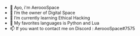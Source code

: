 - 👋 Ayo, i'm AeroooSpace
- 👀 I’m the owner of Digital Space
- 🌱 I’m currently learning Ethical Hacking
- 💞️ My favorites languages is Python and Lua
- 📫 If you want to contact me on Discord : AeroooSpace#7575

<!---
AeroooSpace/AeroooSpace is a ✨ special ✨ repository because its `README.md` (this file) appears on your GitHub profile.
You can click the Preview link to take a look at your changes.
--->
